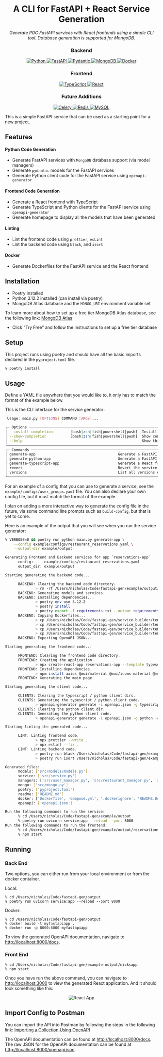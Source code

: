 <h1 align="center"> A CLI for FastAPI + React Service Generation </h1>

<p align="center" markdown=1>
    <i>
        Generate POC FastAPI services with React frontends using a simple CLI tool.
        Database generation is supported for MongoDB.
    </i>
</p>

<h3 align="center">Backend</h3>

<p align="center">
    <a href="">
        <img src="https://img.shields.io/badge/Python-3776AB?style=for-the-badge&logo=python&logoColor=white" alt="Python">
    </a>
    <a href="https://fastapi.tiangolo.com"> <img src="https://img.shields.io/badge/FastAPI-005571?style=for-the-badge&logo=fastapi" alt="FastAPI">
    </a>
    <a href="https://docs.pydantic.dev/2.4/">
        <img src="https://img.shields.io/badge/Pydantic-E92063?logo=pydantic&logoColor=fff&style=for-the-badge" alt="Pydantic">
    </a>
    <a href="https://www.mongodb.com/">
        <img src="https://img.shields.io/badge/MongoDB-47A248?style=for-the-badge&logo=mongodb&logoColor=white" alt="MongoDB">
    </a>
    <a href="https://www.docker.com/">
        <img src="https://img.shields.io/badge/Docker-2496ED?style=for-the-badge&logo=docker&logoColor=white" alt="Docker">
    </a>
</p>

<h3 align="center">Frontend</h3>

<p align="center">
    <a href="https://www.typescriptlang.org/">
        <img src="https://img.shields.io/badge/TypeScript-3178C6?style=for-the-badge&logo=typescript&logoColor=white" alt="TypeScript">
    </a>
    <a href="https://reactjs.org/">
        <img src="https://img.shields.io/badge/React-61DAFB?style=for-the-badge&logo=react&logoColor=white" alt="React">
    </a>
</p>


<h3 align="center">Future Additions</h3>
<p align="center">
    <a href="https://docs.celeryq.dev/en/stable/">
        <img src="https://img.shields.io/badge/Celery-b0cc54?style=for-the-badge&logo=celery&logoColor=white" alt="Celery">
    </a>
    <a href="https://redis.com/">
      <img src="https://img.shields.io/badge/Redis-E92063?style=for-the-badge&logo=redis&logoColor=white" alt="Redis">
    </a>
    <a href="https://www.mysql.com/">
      <img src="https://img.shields.io/badge/MySQL-336791?style=for-the-badge&logo=MySQL&logoColor=white" alt="MySQL">
    </a>
</p>



This is a simple FastAPI service that can be used as a starting point for a new project.

## Features

#### Python Code Generation
- Generate FastAPI services with `MongoDB` database support (via model managers)
- Generate `pydantic` models for the FastAPI services
- Generate Python client code for the FastAPI service using `openapi-generator`

#### Frontend Code Generation
- Generate a React frontend with TypeScript
- Generate TypeScript and Python clients for the FastAPI service using `openapi-generator`
- Generate homepage to display all the models that have been generated

#### Linting
- Lint the frontend code using `prettier`, `esLint`
- Lint the backend code using `black`, and `isort`

#### Docker
- Generate Dockerfiles for the FastAPI service and the React frontend

## Installation

- Poetry installed
- Python 3.12.2 installed (can install via poetry)
- MongoDB Atlas database and the `MONGO_URI` environment variable set

To learn more about how to set up a free tier MongoDB Atlas database,
see the following link: [MongoDB Atlas](https://www.mongodb.com/cloud/atlas)
- Click "Try Free" and follow the instructions to set up a free tier database

## Setup

This project runs using poetry and should have all the basic imports declared in the `pyproject.toml` file.
```bash
% poetry install
```

## Usage

Define a YAML file anywhere that you would like to, it only has to match the format of the example below.

This is the CLI interface for the service generator:
```bash
 Usage: main.py [OPTIONS] COMMAND [ARGS]...

╭─ Options ───────────────────────────────────────────────────────────────────────────────────────────────────────────────────────────────────────────────────────────────────────────────────────────────╮
│ --install-completion        [bash|zsh|fish|powershell|pwsh]  Install completion for the specified shell. [default: None]                                                                                │
│ --show-completion           [bash|zsh|fish|powershell|pwsh]  Show completion for the specified shell, to copy it or customize the installation. [default: None]                                         │
│ --help                                                       Show this message and exit.                                                                                                                │
╰─────────────────────────────────────────────────────────────────────────────────────────────────────────────────────────────────────────────────────────────────────────────────────────────────────────╯
╭─ Commands ──────────────────────────────────────────────────────────────────────────────────────────────────────────────────────────────────────────────────────────────────────────────────────────────╮
│ generate-app                                      Generate a FastAPI backend and React frontend from the input yaml config.                                                                             │
│ generate-python-app                               Generate a FastAPI backend from the input yaml config.                                                                                                │
│ generate-typescript-app                           Generate a React frontend from the input yaml config.                                                                                                 │
│ revert                                            Revert the service to a previous version.                                                                                                             │
│ versions                                          List all versions of the service that have been generated.                                                                                            │
╰─────────────────────────────────────────────────────────────────────────────────────────────────────────────────────────────────────────────────────────────────────────────────────────────────────────╯
```

For an example of a config that you can use to generate a service, see the `example/configs/user_groups.yaml` file.
You can also declare your own config file, but it must match the format of the example.

I plan on adding a more interactive way to generate the config file in the future, via some command line prompts such as `build-config`, but that is yet to come.


Here is an example of the output that you will see when you run the service generator:
```bash
% VERBOSE=0 && poetry run python main.py generate-app \
    --config example/configs/restaurant_reservations.yaml \
    --output-dir example/output

Generating Frontend and Backend services for app `reservations-app`
      config:     example/configs/restaurant_reservations.yaml
      output_dir: example/output

Starting generating the backend code...

      BACKEND: Clearing the backend code directory.
              > rm -rf /Users/nicholas/Code/fastapi-gen/example/output/src
      BACKEND: Generating models and services.
      BACKEND: Installing dependencies...
              > poetry env use 3.12.2
              > poetry install
              > poetry export -f requirements.txt --output requirements.txt
      BACKEND: Copying Dockerfiles...
              > cp /Users/nicholas/Code/fastapi-gen/service_builder/templates/docker/Dockerfile /Users/nicholas/Code/fastapi-gen/example/output/Dockerfile
              > cp /Users/nicholas/Code/fastapi-gen/service_builder/templates/docker/compose.yml /Users/nicholas/Code/fastapi-gen/example/output/compose.yml
              > cp /Users/nicholas/Code/fastapi-gen/service_builder/templates/docker/.dockerignore /Users/nicholas/Code/fastapi-gen/example/output/.dockerignore
              > cp /Users/nicholas/Code/fastapi-gen/service_builder/templates/docker/README.Docker.md /Users/nicholas/Code/fastapi-gen/example/output/README.Docker.md
      BACKEND: Exporting OpenAPI JSON...

Starting generating the frontend code...

      FRONTEND: Clearing the frontend code directory.
      FRONTEND: Creating the application.
              > npx create-react-app reservations-app --template typescript
      FRONTEND: Installing dependencies.
              > npm install axios @mui/material @mui/icons-material @mui/x-data-grid @mui/styled-engine @mui/lab @emotion/react @emotion/styled prettier eslint web-vitals
      FRONTEND: Generating the main page.

Starting generating the client code...

      CLIENTS: Clearing the typescript / python client dirs.
      CLIENTS: Generating the typescript / python client code.
              > openapi-generator generate -i openapi.json -g typescript-fetch -o /Users/nicholas/Code/fastapi-gen/example/output/reservations-app/src/api
      CLIENTS: Clearing the python client dir.
      CLIENTS: Generating the python client code.
              > openapi-generator generate -i openapi.json -g python -o /Users/nicholas/Code/fastapi-gen/example/output/client

Starting linting the generated code...

      LINT: Linting frontend code.
              > npx prettier --write .
              > npx eslint --fix .
      LINT: Linting backend code.
              > poetry run black /Users/nicholas/Code/fastapi-gen/example/output
              > poetry run isort /Users/nicholas/Code/fastapi-gen/example/output

Generated files:
      models: ['src/models/models.py']
      service: ['src/service.py']
      managers: ['src/user_manager.py', 'src/restaurant_manager.py', 'src/reservation_manager.py', 'src/review_manager.py']
      mongo: ['src/mongo.py']
      poetry: ['pyproject.toml']
      readme: ['README.md']
      docker: ['Dockerfile', 'compose.yml', '.dockerignore', 'README.Docker.md']
      openapi: ['openapi.json']

Run the following commands to run the service:
      % cd /Users/nicholas/Code/fastapi-gen/example/output
      % poetry run uvicorn service:app --reload --port 8000
Run the following commands to run the frontend:
      % cd /Users/nicholas/Code/fastapi-gen/example/output/reservations-app
      % npm start
```

## Running

### Back End

Two options, you can either run from your local environment or from the docker container.

Local:
```
% cd /Users/nicholas/Code/fastapi-gen/output
% poetry run uvicorn service:app --reload --port 8000
```

Docker:
```
% cd /Users/nicholas/Code/fastapi-gen/output
% docker build -t myfastapiapp .
% docker run -p 8000:8000 myfastapiapp
```

To view the generated OpenAPI documentation, navigate to [http://localhost:8000/docs](http://localhost:8000/docs).

### Front End
```
% cd /Users/nicholas/Code/fastapi-gen/example-output/nicksapp
% npm start
```

Once you have run the above command, you can navigate to [http://localhost:3000](http://localhost:3000) to view the generated React application. And it should look something like this:
<p align="center">
  <img src="images/nicksapp.png" alt="React App">
</p>

## Import Config to Postman

You can import the API into Postman by following the steps in the following link: [Importing a Collection Using OpenAPI](https://learning.postman.com/docs/integrations/available-integrations/working-with-openAPI/)

The OpenAPI documentation can be found at [http://localhost:8000/docs](http://localhost:8000/docs). The raw JSON
for the OpenAPI documentation can be found at [http://localhost:8000/openapi.json](http://localhost:8000/openapi.json).
